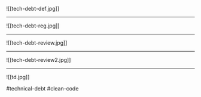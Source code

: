 ![[tech-debt-def.jpg]]

***

![[tech-debt-reg.jpg]]
***
![[tech-debt-review.jpg]]
***
![[tech-debt-review2.jpg]]
***
![[td.jpg]]


#technical-debt #clean-code 